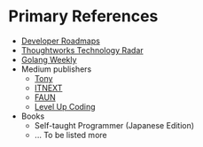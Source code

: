 # Primary References

* [Developer Roadmaps](https://roadmap.sh)
* [Thoughtworks Technology Radar](https://www.thoughtworks.com/radar)
* [Golang Weekly](https://golangweekly.com/)
* Medium publishers
  * [Tony](https://medium.com/@tonylixu)
  * [ITNEXT](https://itnext.io/)
  * [FAUN](https://faun.pub/)
  * [Level Up Coding](https://levelup.gitconnected.com/)
* Books
  * Self-taught Programmer (Japanese Edition)
  * ... To be listed more
